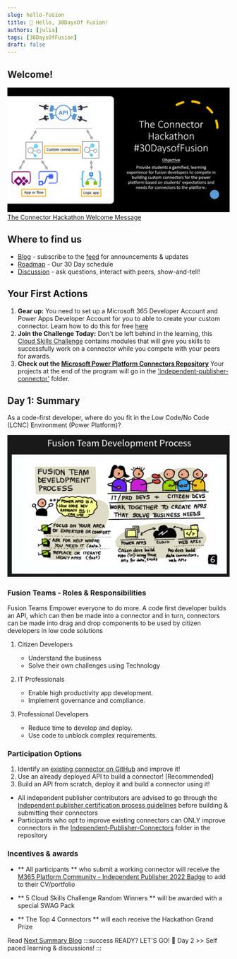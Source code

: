 ```yaml
---
slug: hello-fusion
title: 🔌 Hello, 30DaysOf Fusion!
authors: [julia]
tags: [30DaysOfFusion]
draft: false
---
```



<head>
  <meta name="twitter:url" content="https://microsoft.github.io/30daysof/docs/roadmaps/fusion" />
  <meta name="twitter:title" content="30DaysOfFusion Kick-Off" />
  <meta name="twitter:description" content="Join us for #30DaysOfLearning initiatives that take you from fundamental concepts to functional code to cloud deployment!" />
  <meta name="twitter:image" content="https://microsoft.github.io/30daysof/assets/images/fusion-f731f3ccac8a8ee153416f249d058b46.png" />
  <meta name="twitter:card" content="summary_large_image" />
  <meta name="twitter:creator" content="@nitya" />
  <meta name="twitter:site" content="@AzureAdvocates" /> 
  <link rel="canonical" href="https://aka.ms/TheConnectorHackathon" />
</head>

## Welcome! 

![Connector Hack Description](./img/ConnectorHack.png)
[The Connector Hackathon Welcome Message](https://aka.ms/TheConnectorHackathon)

## Where to find us

 * [Blog](/blog) - subscribe to the [feed](/blog/rss.xml) for announcements & updates
 * [Roadmap](/docs/roadmaps/fusion) - Our 30 Day schedule
 * [Discussion](https://github.com/microsoft/30daysof/discussions/16) - ask questions, interact with peers, show-and-tell!


## Your First Actions
1. **Gear up:** You need to set up a Microsoft 365 Developer Account and Power Apps Developer Account for you to able to create your custom connector. Learn how to do this for free [here](https://techcommunity.microsoft.com/t5/educator-developer-blog/recap-of-day-2-onboarding-session-30days-of-learning-nigeria/ba-p/3490280?WT.mc_id=academic-0000-juliamuiruri)
1. **Join the Challenge Today:** Don't be left behind in the learning, this [Cloud Skills Challenge](https://aka.ms/ConnectorSkillsChallenge) contains modules that will give you skills to successfully work on a connector while you compete with your peers for awards.
1. **Check out the [Microsoft Power Platform Connectors Repository](https://github.com/microsoft/PowerPlatformConnectors/?WT.mc_id=academic-73999-juliamuiruri)** Your projects at the end of the program will go in the ['independent-publisher-connector'](https://github.com/microsoft/PowerPlatformConnectors/tree/dev/independent-publisher-connectors/?WT.mc_id=academic-73999-juliamuiruri) folder. 

## Day 1: Summary
As a code-first developer, where do you fit in the Low Code/No Code (LCNC) Environment (Power Platform)?

![Fusion Team Development Process](./img/fusiondev-process.png)
### Fusion Teams - Roles & Responsibilities
Fusion Teams Empower everyone to do more. A code first developer builds an API, which can then be made into a connector and in turn, connectors can be made into drag and drop components to be used by citizen developers in low code solutions
  1. Citizen Developers
      * Understand the business
      * Solve their own challenges using Technology

  2. IT Professionals
      * Enable high productivity app development.
      * Implement governance and compliance.

  3. Professional Developers
        * Reduce time to develop and deploy.
        * Use code to unblock complex requirements.

### Participation Options
1. Identify an [existing connector on GitHub](https://github.com/microsoft/PowerPlatformConnectors/tree/dev/independent-publisher-connectors/?WT.mc_id=academic-73999-juliamuiruri) and improve it!
1. Use an already deployed API to build a connector! [Recommended]
1. Build an API from scratch, deploy it and build a connector using it!

* All independent publisher contributors are advised to go through the [Independent publisher certification process guidelines](https://docs.microsoft.com/en-us/connectors/custom-connectors/certification-submission-ip?WT.mc_id=academic-73999-juliamuiruri) before building & submitting their connectors
* Participants who opt to improve existing connectors can ONLY improve connectors in the [Independent-Publisher-Connectors](https://github.com/microsoft/PowerPlatformConnectors/tree/dev/independent-publisher-connectors/?WT.mc_id=academic-73999-juliamuiruri) folder in the repository

### Incentives & awards
- ** All participants ** who submit a working connector will receive the [M365 Platform Community - Independent  Publisher 2022 Badge](https://www.credly.com/org/m365pnp/badge/m365-platform-community-independent-publisher-2022) to add to their CV/portfolio

- ** 5 Cloud Skills Challenge Random Winners ** will be awarded with a special SWAG Pack

- ** The Top 4 Connectors ** will each receive the Hackathon Grand Prize

Read [Next Summary Blog](https://microsoft.github.io/30daysof/blog/fusion-build-a-connector/?WT.mc_id=academic-73999-juliamuiruri)
:::success READY? LET'S GO! 🎉
Day 2 >> Self paced learning & discussions!
:::